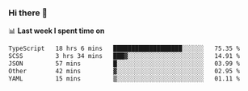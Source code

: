 ### Hi there 👋

<!--
**DBvc/DBvc** is a ✨ _special_ ✨ repository because its `README.md` (this file) appears on your GitHub profile.

Here are some ideas to get you started:

- 🔭 I’m currently working on ...
- 🌱 I’m currently learning ...
- 👯 I’m looking to collaborate on ...
- 🤔 I’m looking for help with ...
- 💬 Ask me about ...
- 📫 How to reach me: ...
- 😄 Pronouns: ...
- ⚡ Fun fact: ...
-->

📊 **Last week I spent time on**
<!--START_SECTION:waka-->

```txt
TypeScript   18 hrs 6 mins   ███████████████████░░░░░░   75.35 %
SCSS         3 hrs 34 mins   ███▓░░░░░░░░░░░░░░░░░░░░░   14.91 %
JSON         57 mins         █░░░░░░░░░░░░░░░░░░░░░░░░   03.99 %
Other        42 mins         ▓░░░░░░░░░░░░░░░░░░░░░░░░   02.95 %
YAML         15 mins         ▒░░░░░░░░░░░░░░░░░░░░░░░░   01.11 %
```

<!--END_SECTION:waka-->
